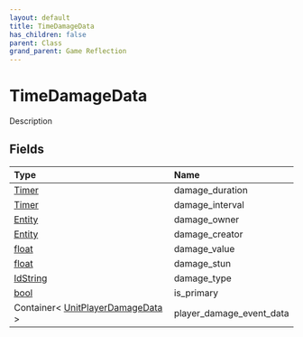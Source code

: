 ```yaml
---
layout: default
title: TimeDamageData
has_children: false
parent: Class
grand_parent: Game Reflection
---
```

# TimeDamageData
Description 

## Fields

| Type | Name |
|:----------|:--------------|
| [Timer](/riftbreaker-wiki/docs/game-reflection/classes/timer/) | damage_duration |
| [Timer](/riftbreaker-wiki/docs/game-reflection/classes/timer/) | damage_interval |
| [Entity](/riftbreaker-wiki/docs/game-reflection/classes/entity/) | damage_owner |
| [Entity](/riftbreaker-wiki/docs/game-reflection/classes/entity/) | damage_creator |
| [float](/riftbreaker-wiki/docs/game-reflection/components/float/) | damage_value |
| [float](/riftbreaker-wiki/docs/game-reflection/components/float/) | damage_stun |
| [IdString](/riftbreaker-wiki/docs/game-reflection/components/id_string/) | damage_type |
| [bool](/riftbreaker-wiki/docs/game-reflection/components/bool/) | is_primary |
| Container< [UnitPlayerDamageData](/riftbreaker-wiki/docs/game-reflection/classes/unit_player_damage_data/) > | player_damage_event_data |

